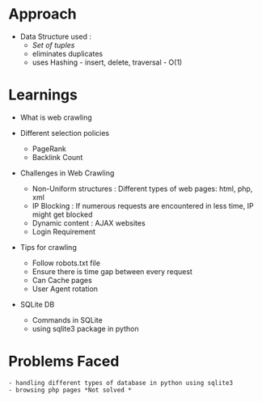 # Approach
- Data Structure used :  
    * *Set of tuples* 
    - eliminates duplicates
    - uses Hashing - insert, delete, traversal - O(1)





# Learnings
- What is web crawling

- Different selection policies
    - PageRank
    - Backlink Count

- Challenges in Web Crawling
    - Non-Uniform structures : Different types of web pages: html, php, xml
    - IP Blocking : If numerous requests are encountered in less time, IP might get blocked
    - Dynamic content : AJAX websites
    - Login Requirement
    
- Tips for crawling
    - Follow robots.txt file
    - Ensure there is time gap between every request
    - Can Cache pages
    - User Agent rotation

- SQLite DB
    - Commands in SQLite
    - using sqlite3 package in python

# Problems Faced
    - handling different types of database in python using sqlite3
    - browsing php pages *Not solved *

